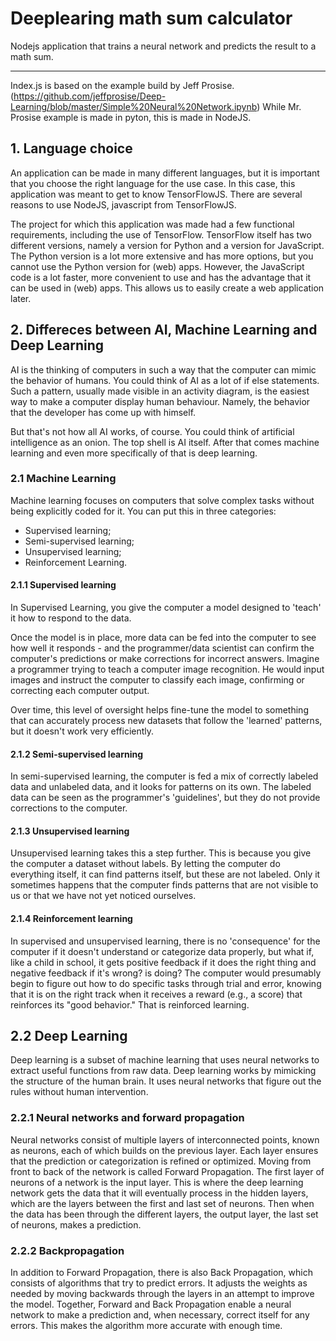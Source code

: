 # Deeplearing math sum calculator 
Nodejs application that trains a neural network and predicts the result to a math sum. 

---

Index.js is based on the example build by Jeff Prosise. (https://github.com/jeffprosise/Deep-Learning/blob/master/Simple%20Neural%20Network.ipynb) While Mr. Prosise example is made in pyton, this is made in NodeJS. 

## 1. Language choice
An application can be made in many different languages, but it is important that you choose the right language for the use case. In this case, this application was meant to get to know TensorFlowJS. There are several reasons to use NodeJS, javascript from TensorFlowJS.

The project for which this application was made had a few functional requirements, including the use of TensorFlow. TensorFlow itself has two different versions, namely a version for Python and a version for JavaScript. The Python version is a lot more extensive and has more options, but you cannot use the Python version for (web) apps. However, the JavaScript code is a lot faster, more convenient to use and has the advantage that it can be used in (web) apps. This allows us to easily create a web application later.

## 2. Differeces between AI, Machine Learning and Deep Learning
AI is the thinking of computers in such a way that the computer can mimic the behavior of humans. You could think of AI as a lot of if else statements. Such a pattern, usually made visible in an activity diagram, is the easiest way to make a computer display human behaviour. Namely, the behavior that the developer has come up with himself.

But that's not how all AI works, of course. You could think of artificial intelligence as an onion. The top shell is AI itself. After that comes machine learning and even more specifically of that is deep learning.

### 2.1 Machine Learning
Machine learning focuses on computers that solve complex tasks without being explicitly coded for it. You can put this in three categories: 
* Supervised learning;
* Semi-supervised learning;
* Unsupervised learning;
* Reinforcement Learning.

#### 2.1.1 Supervised learning
In Supervised Learning, you give the computer a model designed to 'teach' it how to respond to the data.

Once the model is in place, more data can be fed into the computer to see how well it responds - and the programmer/data scientist can confirm the computer's predictions or make corrections for incorrect answers. Imagine a programmer trying to teach a computer image recognition. He would input images and instruct the computer to classify each image, confirming or correcting each computer output.

Over time, this level of oversight helps fine-tune the model to something that can accurately process new datasets that follow the 'learned' patterns, but it doesn't work very efficiently.

#### 2.1.2 Semi-supervised learning
In semi-supervised learning, the computer is fed a mix of correctly labeled data and unlabeled data, and it looks for patterns on its own. The labeled data can be seen as the programmer's 'guidelines', but they do not provide corrections to the computer.

#### 2.1.3 Unsupervised learning
Unsupervised learning takes this a step further. This is because you give the computer a dataset without labels. By letting the computer do everything itself, it can find patterns itself, but these are not labeled. Only it sometimes happens that the computer finds patterns that are not visible to us or that we have not yet noticed ourselves.

#### 2.1.4 Reinforcement learning
In supervised and unsupervised learning, there is no 'consequence' for the computer if it doesn't understand or categorize data properly, but what if, like a child in school, it gets positive feedback if it does the right thing and negative feedback if it's wrong? is doing? The computer would presumably begin to figure out how to do specific tasks through trial and error, knowing that it is on the right track when it receives a reward (e.g., a score) that reinforces its "good behavior." That is reinforced learning.

## 2.2 Deep Learning
Deep learning is a subset of machine learning that uses neural networks to extract useful functions from raw data. Deep learning works by mimicking the structure of the human brain. It uses neural networks that figure out the rules without human intervention.

### 2.2.1 Neural networks and forward propagation
Neural networks consist of multiple layers of interconnected points, known as neurons, each of which builds on the previous layer. Each layer ensures that the prediction or categorization is refined or optimized. Moving from front to back of the network is called Forward Propagation. The first layer of neurons of a network is the input layer. This is where the deep learning network gets the data that it will eventually process in the hidden layers, which are the layers between the first and last set of neurons. Then when the data has been through the different layers, the output layer, the last set of neurons, makes a prediction. 

### 2.2.2 Backpropagation
In addition to Forward Propagation, there is also Back Propagation, which consists of algorithms that try to predict errors. It adjusts the weights as needed by moving backwards through the layers in an attempt to improve the model. Together, Forward and Back Propagation enable a neural network to make a prediction and, when necessary, correct itself for any errors. This makes the algorithm more accurate with enough time.
